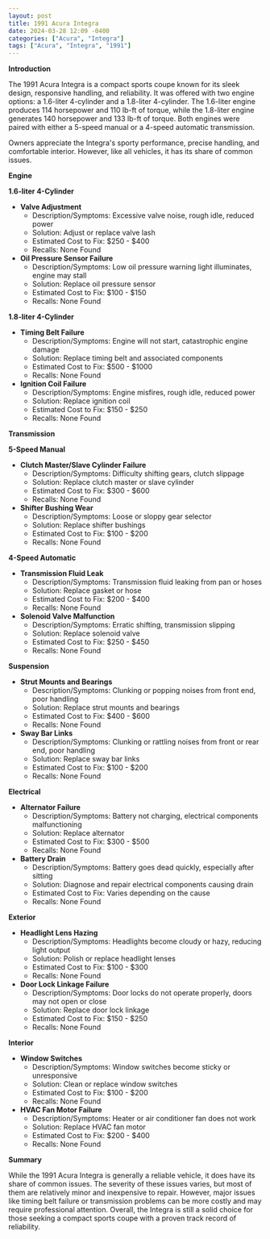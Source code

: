 ```yaml
---
layout: post
title: 1991 Acura Integra
date: 2024-03-28 12:09 -0400
categories: ["Acura", "Integra"]
tags: ["Acura", "Integra", "1991"]
---
```

**Introduction**

The 1991 Acura Integra is a compact sports coupe known for its sleek design, responsive handling, and reliability. It was offered with two engine options: a 1.6-liter 4-cylinder and a 1.8-liter 4-cylinder. The 1.6-liter engine produces 114 horsepower and 110 lb-ft of torque, while the 1.8-liter engine generates 140 horsepower and 133 lb-ft of torque. Both engines were paired with either a 5-speed manual or a 4-speed automatic transmission.

Owners appreciate the Integra's sporty performance, precise handling, and comfortable interior. However, like all vehicles, it has its share of common issues.

**Engine**

**1.6-liter 4-Cylinder**
* **Valve Adjustment**
    * Description/Symptoms: Excessive valve noise, rough idle, reduced power
    * Solution: Adjust or replace valve lash
    * Estimated Cost to Fix: $250 - $400
    * Recalls: None Found
* **Oil Pressure Sensor Failure**
    * Description/Symptoms: Low oil pressure warning light illuminates, engine may stall
    * Solution: Replace oil pressure sensor
    * Estimated Cost to Fix: $100 - $150
    * Recalls: None Found

**1.8-liter 4-Cylinder**
* **Timing Belt Failure**
    * Description/Symptoms: Engine will not start, catastrophic engine damage
    * Solution: Replace timing belt and associated components
    * Estimated Cost to Fix: $500 - $1000
    * Recalls: None Found
* **Ignition Coil Failure**
    * Description/Symptoms: Engine misfires, rough idle, reduced power
    * Solution: Replace ignition coil
    * Estimated Cost to Fix: $150 - $250
    * Recalls: None Found

**Transmission**

**5-Speed Manual**
* **Clutch Master/Slave Cylinder Failure**
    * Description/Symptoms: Difficulty shifting gears, clutch slippage
    * Solution: Replace clutch master or slave cylinder
    * Estimated Cost to Fix: $300 - $600
    * Recalls: None Found
* **Shifter Bushing Wear**
    * Description/Symptoms: Loose or sloppy gear selector
    * Solution: Replace shifter bushings
    * Estimated Cost to Fix: $100 - $200
    * Recalls: None Found

**4-Speed Automatic**
* **Transmission Fluid Leak**
    * Description/Symptoms: Transmission fluid leaking from pan or hoses
    * Solution: Replace gasket or hose
    * Estimated Cost to Fix: $200 - $400
    * Recalls: None Found
* **Solenoid Valve Malfunction**
    * Description/Symptoms: Erratic shifting, transmission slipping
    * Solution: Replace solenoid valve
    * Estimated Cost to Fix: $250 - $450
    * Recalls: None Found

**Suspension**

* **Strut Mounts and Bearings**
    * Description/Symptoms: Clunking or popping noises from front end, poor handling
    * Solution: Replace strut mounts and bearings
    * Estimated Cost to Fix: $400 - $600
    * Recalls: None Found
* **Sway Bar Links**
    * Description/Symptoms: Clunking or rattling noises from front or rear end, poor handling
    * Solution: Replace sway bar links
    * Estimated Cost to Fix: $100 - $200
    * Recalls: None Found

**Electrical**

* **Alternator Failure**
    * Description/Symptoms: Battery not charging, electrical components malfunctioning
    * Solution: Replace alternator
    * Estimated Cost to Fix: $300 - $500
    * Recalls: None Found
* **Battery Drain**
    * Description/Symptoms: Battery goes dead quickly, especially after sitting
    * Solution: Diagnose and repair electrical components causing drain
    * Estimated Cost to Fix: Varies depending on the cause
    * Recalls: None Found

**Exterior**

* **Headlight Lens Hazing**
    * Description/Symptoms: Headlights become cloudy or hazy, reducing light output
    * Solution: Polish or replace headlight lenses
    * Estimated Cost to Fix: $100 - $300
    * Recalls: None Found
* **Door Lock Linkage Failure**
    * Description/Symptoms: Door locks do not operate properly, doors may not open or close
    * Solution: Replace door lock linkage
    * Estimated Cost to Fix: $150 - $250
    * Recalls: None Found

**Interior**

* **Window Switches**
    * Description/Symptoms: Window switches become sticky or unresponsive
    * Solution: Clean or replace window switches
    * Estimated Cost to Fix: $100 - $200
    * Recalls: None Found
* **HVAC Fan Motor Failure**
    * Description/Symptoms: Heater or air conditioner fan does not work
    * Solution: Replace HVAC fan motor
    * Estimated Cost to Fix: $200 - $400
    * Recalls: None Found

**Summary**

While the 1991 Acura Integra is generally a reliable vehicle, it does have its share of common issues. The severity of these issues varies, but most of them are relatively minor and inexpensive to repair. However, major issues like timing belt failure or transmission problems can be more costly and may require professional attention. Overall, the Integra is still a solid choice for those seeking a compact sports coupe with a proven track record of reliability.
